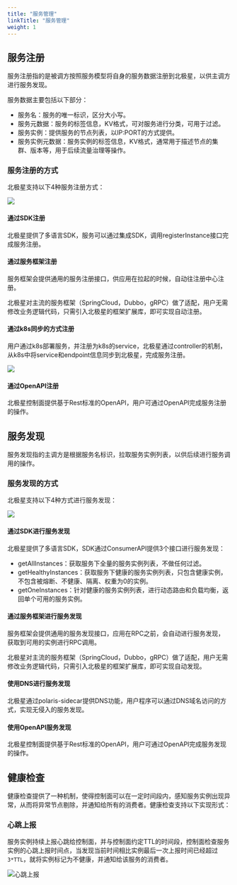 ```yaml
---
title: "服务管理"
linkTitle: "服务管理"
weight: 1
---
```


## 服务注册

服务注册指的是被调方按照服务模型将自身的服务数据注册到北极星，以供主调方进行服务发现。

服务数据主要包括以下部分：

- 服务名：服务的唯一标识，区分大小写。
- 服务元数据：服务的标签信息，KV格式，可对服务进行分类，可用于过滤。
- 服务实例：提供服务的节点列表，以IP:PORT的方式提供。
- 服务实例元数据：服务实例的标签信息，KV格式，通常用于描述节点的集群、版本等，用于后续流量治理等操作。

### 服务注册的方式

北极星支持以下4种服务注册方式：

![](../图片/服务管理/注册方式.png)

#### 通过SDK注册

北极星提供了多语言SDK，服务可以通过集成SDK，调用registerInstance接口完成服务注册。

#### 通过服务框架注册

服务框架会提供通用的服务注册接口，供应用在拉起的时候，自动往注册中心注册。

北极星对主流的服务框架（SpringCloud，Dubbo，gRPC）做了适配，用户无需修改业务逻辑代码，只需引入北极星的框架扩展库，即可实现自动注册。

#### 通过k8s同步的方式注册

用户通过k8s部署服务，并注册为k8s的service，北极星通过controller的机制，从k8s中将service和endpoint信息同步到北极星，完成服务注册。

![](../图片/服务管理/k8s同步.png)

#### 通过OpenAPI注册

北极星控制面提供基于Rest标准的OpenAPI，用户可通过OpenAPI完成服务注册的操作。

## 服务发现

服务发现指的主调方是根据服务名标识，拉取服务实例列表，以供后续进行服务调用的操作。

### 服务发现的方式

北极星支持以下4种方式进行服务发现：

![](../图片/服务管理/发现方式.png)

#### 通过SDK进行服务发现

北极星提供了多语言SDK，SDK通过ConsumerAPI提供3个接口进行服务发现：

- getAllInstances：获取服务下全量的服务实例列表，不做任何过滤。
- getHealthyInstances：获取服务下健康的服务实例列表，只包含健康实例，不包含被熔断、不健康、隔离、权重为0的实例。
- getOneInstances：针对健康的服务实例列表，进行动态路由和负载均衡，返回单个可用的服务实例。

#### 通过服务框架进行服务发现

服务框架会提供通用的服务发现接口，应用在RPC之前，会自动进行服务发现，获取到可用的实例进行RPC调用。

北极星对主流的服务框架（SpringCloud，Dubbo，gRPC）做了适配，用户无需修改业务逻辑代码，只需引入北极星的框架扩展库，即可实现自动发现。

#### 使用DNS进行服务发现

北极星通过polaris-sidecar提供DNS功能，用户程序可以通过DNS域名访问的方式，实现无侵入的服务发现。

#### 使用OpenAPI服务发现

北极星控制面提供基于Rest标准的OpenAPI，用户可通过OpenAPI完成服务发现的操作。

## 健康检查

健康检查提供了一种机制，使得控制面可以在一定时间段内，感知服务实例出现异常，从而将异常节点剔除，并通知给所有的消费者。健康检查支持以下实现形式：

### 心跳上报

服务实例持续上报心跳给控制面，并与控制面约定TTL的时间段，控制面检查服务实例的心跳上报时间点，当发现当前时间相比实例最后一次上报时间已经超过```3*TTL```，就将实例标记为不健康，并通知给该服务的消费者。

![心跳上报](../图片/服务管理/心跳上报.png)
